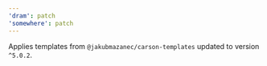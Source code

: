 ```yaml
---
'dram': patch
'somewhere': patch
---
```


Applies templates from `@jakubmazanec/carson-templates` updated to version `^5.0.2`.
